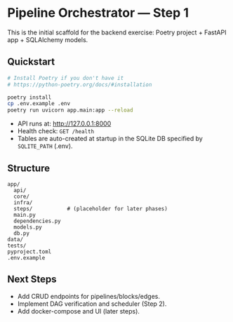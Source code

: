 # Pipeline Orchestrator — Step 1

This is the initial scaffold for the backend exercise: Poetry project + FastAPI app + SQLAlchemy models.

## Quickstart

```bash
# Install Poetry if you don't have it
# https://python-poetry.org/docs/#installation

poetry install
cp .env.example .env
poetry run uvicorn app.main:app --reload
```

- API runs at: http://127.0.0.1:8000
- Health check: `GET /health`
- Tables are auto-created at startup in the SQLite DB specified by `SQLITE_PATH` (.env).

## Structure

```
app/
  api/
  core/
  infra/
  steps/           # (placeholder for later phases)
  main.py
  dependencies.py
  models.py
  db.py
data/
tests/
pyproject.toml
.env.example
```

## Next Steps
- Add CRUD endpoints for pipelines/blocks/edges.
- Implement DAG verification and scheduler (Step 2).
- Add docker-compose and UI (later steps).